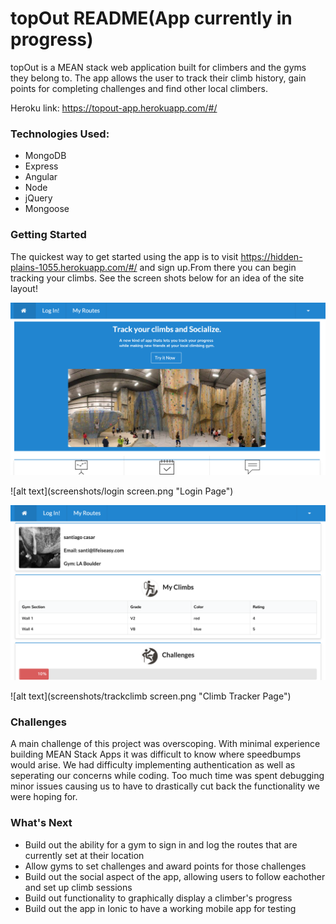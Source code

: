 # topOut README(App currently in progress)

topOut is a MEAN stack web application built for climbers and the gyms they belong to.  The app allows the user to track their climb history, gain points for completing challenges and find other local climbers.

Heroku link: https://topout-app.herokuapp.com/#/

### Technologies Used:
* MongoDB
* Express
* Angular
* Node
* jQuery
* Mongoose


### Getting Started
The quickest way to get started using the app is to visit https://hidden-plains-1055.herokuapp.com/#/ and sign up.From there you can begin tracking your climbs. See the screen shots below for an idea of the site layout!

![alt text](screenshots/landingscreen.png "Landing Page")


![alt text](screenshots/login screen.png "Login Page")


![alt text](screenshots/profilepage.png "Profile Page")


![alt text](screenshots/trackclimb screen.png "Climb Tracker Page")

### Challenges
A main challenge of this project was overscoping.  With minimal experience building MEAN Stack Apps it was difficult to know where speedbumps would arise.  We had difficulty implementing authentication as well as seperating our concerns while coding.  Too much time was spent debugging minor issues causing us to have to drastically cut back the functionality we were hoping for.

### What's Next
* Build out the ability for a gym to sign in and log the routes that are currently set at their location
* Allow gyms to set challenges and award points for those challenges
* Build out the social aspect of the app, allowing users to follow eachother and set up climb sessions
* Build out functionality to graphically display a climber's progress
* Build out the app in Ionic to have a working mobile app for testing
